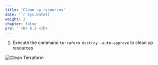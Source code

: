 ```yaml
---
title: 'Clean up resources'
date: '`r Sys.Date()`'
weight: 2
chapter: false
pre: ' <b> 6.2 </b> '
---
```


1. Execute the command `terraform destroy -auto-approve` to clean up resources

![Clean Terraform](/images/6.terraform/6.2-cleanterraform.png)
